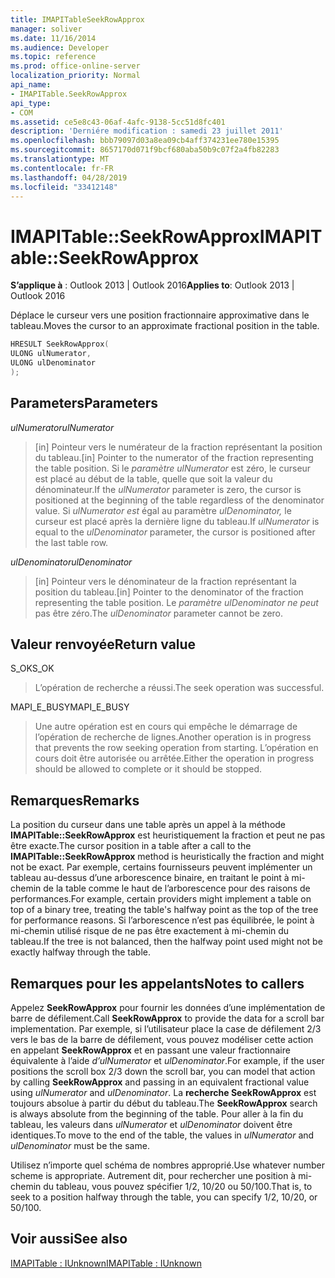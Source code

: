 ```yaml
---
title: IMAPITableSeekRowApprox
manager: soliver
ms.date: 11/16/2014
ms.audience: Developer
ms.topic: reference
ms.prod: office-online-server
localization_priority: Normal
api_name:
- IMAPITable.SeekRowApprox
api_type:
- COM
ms.assetid: ce5e8c43-06af-4afc-9138-5cc51d8fc401
description: 'Derniére modification : samedi 23 juillet 2011'
ms.openlocfilehash: bbb79097d03a8ea09cb4aff374231ee780e15395
ms.sourcegitcommit: 8657170d071f9bcf680aba50b9c07f2a4fb82283
ms.translationtype: MT
ms.contentlocale: fr-FR
ms.lasthandoff: 04/28/2019
ms.locfileid: "33412148"
---
```

# <a name="imapitableseekrowapprox"></a><span data-ttu-id="77465-103">IMAPITable::SeekRowApprox</span><span class="sxs-lookup"><span data-stu-id="77465-103">IMAPITable::SeekRowApprox</span></span>

  
  
<span data-ttu-id="77465-104">**S’applique à** : Outlook 2013 | Outlook 2016</span><span class="sxs-lookup"><span data-stu-id="77465-104">**Applies to**: Outlook 2013 | Outlook 2016</span></span> 
  
<span data-ttu-id="77465-105">Déplace le curseur vers une position fractionnaire approximative dans le tableau.</span><span class="sxs-lookup"><span data-stu-id="77465-105">Moves the cursor to an approximate fractional position in the table.</span></span> 
  
```cpp
HRESULT SeekRowApprox(
ULONG ulNumerator,
ULONG ulDenominator
);
```

## <a name="parameters"></a><span data-ttu-id="77465-106">Parameters</span><span class="sxs-lookup"><span data-stu-id="77465-106">Parameters</span></span>

 <span data-ttu-id="77465-107">_ulNumerator_</span><span class="sxs-lookup"><span data-stu-id="77465-107">_ulNumerator_</span></span>
  
> <span data-ttu-id="77465-108">[in] Pointeur vers le numérateur de la fraction représentant la position du tableau.</span><span class="sxs-lookup"><span data-stu-id="77465-108">[in] Pointer to the numerator of the fraction representing the table position.</span></span> <span data-ttu-id="77465-109">Si le  _paramètre ulNumerator_ est zéro, le curseur est placé au début de la table, quelle que soit la valeur du dénominateur.</span><span class="sxs-lookup"><span data-stu-id="77465-109">If the  _ulNumerator_ parameter is zero, the cursor is positioned at the beginning of the table regardless of the denominator value.</span></span> <span data-ttu-id="77465-110">Si  _ulNumerator est_ égal au paramètre  _ulDenominator,_ le curseur est placé après la dernière ligne du tableau.</span><span class="sxs-lookup"><span data-stu-id="77465-110">If  _ulNumerator_ is equal to the  _ulDenominator_ parameter, the cursor is positioned after the last table row.</span></span> 
    
 <span data-ttu-id="77465-111">_ulDenominator_</span><span class="sxs-lookup"><span data-stu-id="77465-111">_ulDenominator_</span></span>
  
> <span data-ttu-id="77465-112">[in] Pointeur vers le dénominateur de la fraction représentant la position du tableau.</span><span class="sxs-lookup"><span data-stu-id="77465-112">[in] Pointer to the denominator of the fraction representing the table position.</span></span> <span data-ttu-id="77465-113">Le  _paramètre ulDenominator ne peut_ pas être zéro.</span><span class="sxs-lookup"><span data-stu-id="77465-113">The  _ulDenominator_ parameter cannot be zero.</span></span> 
    
## <a name="return-value"></a><span data-ttu-id="77465-114">Valeur renvoyée</span><span class="sxs-lookup"><span data-stu-id="77465-114">Return value</span></span>

<span data-ttu-id="77465-115">S_OK</span><span class="sxs-lookup"><span data-stu-id="77465-115">S_OK</span></span> 
  
> <span data-ttu-id="77465-116">L’opération de recherche a réussi.</span><span class="sxs-lookup"><span data-stu-id="77465-116">The seek operation was successful.</span></span>
    
<span data-ttu-id="77465-117">MAPI_E_BUSY</span><span class="sxs-lookup"><span data-stu-id="77465-117">MAPI_E_BUSY</span></span> 
  
> <span data-ttu-id="77465-118">Une autre opération est en cours qui empêche le démarrage de l’opération de recherche de lignes.</span><span class="sxs-lookup"><span data-stu-id="77465-118">Another operation is in progress that prevents the row seeking operation from starting.</span></span> <span data-ttu-id="77465-119">L’opération en cours doit être autorisée ou arrêtée.</span><span class="sxs-lookup"><span data-stu-id="77465-119">Either the operation in progress should be allowed to complete or it should be stopped.</span></span>
    
## <a name="remarks"></a><span data-ttu-id="77465-120">Remarques</span><span class="sxs-lookup"><span data-stu-id="77465-120">Remarks</span></span>

<span data-ttu-id="77465-121">La position du curseur dans une table après un appel à la méthode **IMAPITable::SeekRowApprox** est heuristiquement la fraction et peut ne pas être exacte.</span><span class="sxs-lookup"><span data-stu-id="77465-121">The cursor position in a table after a call to the **IMAPITable::SeekRowApprox** method is heuristically the fraction and might not be exact.</span></span> <span data-ttu-id="77465-122">Par exemple, certains fournisseurs peuvent implémenter un tableau au-dessus d’une arborescence binaire, en traitant le point à mi-chemin de la table comme le haut de l’arborescence pour des raisons de performances.</span><span class="sxs-lookup"><span data-stu-id="77465-122">For example, certain providers might implement a table on top of a binary tree, treating the table's halfway point as the top of the tree for performance reasons.</span></span> <span data-ttu-id="77465-123">Si l’arborescence n’est pas équilibrée, le point à mi-chemin utilisé risque de ne pas être exactement à mi-chemin du tableau.</span><span class="sxs-lookup"><span data-stu-id="77465-123">If the tree is not balanced, then the halfway point used might not be exactly halfway through the table.</span></span> 
  
## <a name="notes-to-callers"></a><span data-ttu-id="77465-124">Remarques pour les appelants</span><span class="sxs-lookup"><span data-stu-id="77465-124">Notes to callers</span></span>

<span data-ttu-id="77465-125">Appelez **SeekRowApprox** pour fournir les données d’une implémentation de barre de défilement.</span><span class="sxs-lookup"><span data-stu-id="77465-125">Call **SeekRowApprox** to provide the data for a scroll bar implementation.</span></span> <span data-ttu-id="77465-126">Par exemple, si l’utilisateur place la case de défilement 2/3 vers le bas de la barre de défilement, vous pouvez modéliser cette action en appelant **SeekRowApprox** et en passant une valeur fractionnaire équivalente à l’aide  _d’ulNumerator_ et  _ulDenominator_.</span><span class="sxs-lookup"><span data-stu-id="77465-126">For example, if the user positions the scroll box 2/3 down the scroll bar, you can model that action by calling **SeekRowApprox** and passing in an equivalent fractional value using  _ulNumerator_ and  _ulDenominator_.</span></span> <span data-ttu-id="77465-127">La **recherche SeekRowApprox** est toujours absolue à partir du début du tableau.</span><span class="sxs-lookup"><span data-stu-id="77465-127">The **SeekRowApprox** search is always absolute from the beginning of the table.</span></span> <span data-ttu-id="77465-128">Pour aller à la fin du tableau, les valeurs dans  _ulNumerator_ et  _ulDenominator_ doivent être identiques.</span><span class="sxs-lookup"><span data-stu-id="77465-128">To move to the end of the table, the values in  _ulNumerator_ and  _ulDenominator_ must be the same.</span></span> 
  
<span data-ttu-id="77465-129">Utilisez n’importe quel schéma de nombres approprié.</span><span class="sxs-lookup"><span data-stu-id="77465-129">Use whatever number scheme is appropriate.</span></span> <span data-ttu-id="77465-130">Autrement dit, pour rechercher une position à mi-chemin du tableau, vous pouvez spécifier 1/2, 10/20 ou 50/100.</span><span class="sxs-lookup"><span data-stu-id="77465-130">That is, to seek to a position halfway through the table, you can specify 1/2, 10/20, or 50/100.</span></span> 
  
## <a name="see-also"></a><span data-ttu-id="77465-131">Voir aussi</span><span class="sxs-lookup"><span data-stu-id="77465-131">See also</span></span>



[<span data-ttu-id="77465-132">IMAPITable : IUnknown</span><span class="sxs-lookup"><span data-stu-id="77465-132">IMAPITable : IUnknown</span></span>](imapitableiunknown.md)

